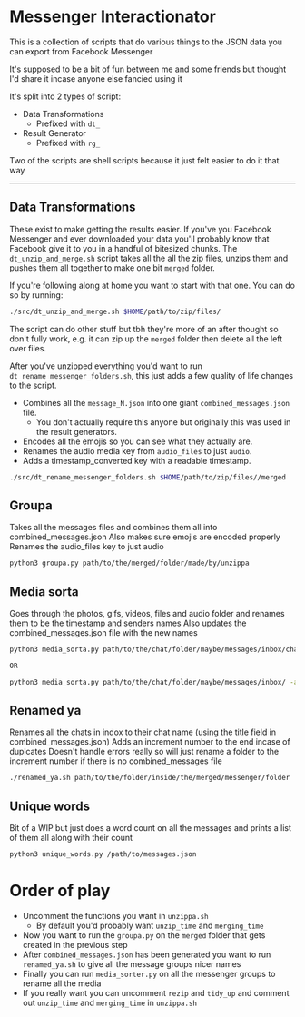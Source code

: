 # Messenger Interactionator

This is a collection of scripts that do various things to the JSON data you can export from Facebook Messenger

It's supposed to be a bit of fun between me and some friends but thought I'd share it incase anyone else fancied using it

It's split into 2 types of script:
* Data Transformations
    * Prefixed with `dt_`
* Result Generator
    * Prefixed with `rg_`

Two of the scripts are shell scripts because it just felt easier to do it that way

---

## Data Transformations

These exist to make getting the results easier. If you've you Facebook Messenger and ever downloaded your data you'll probably know that Facebook give it to you in a handful of bitesized chunks.
The `dt_unzip_and_merge.sh` script takes all the all the zip files, unzips them and pushes them all together to make one bit `merged` folder.

If you're following along at home you want to start with that one. You can do so by running:

```bash
./src/dt_unzip_and_merge.sh $HOME/path/to/zip/files/
```

The script can do other stuff but tbh they're more of an after thought so don't fully work, e.g. it can zip up the `merged` folder then delete all the left over files.

After you've unzipped everything you'd want to run `dt_rename_messenger_folders.sh`, this just adds a few quality of life changes to the script.
* Combines all the `message_N.json` into one giant `combined_messages.json` file.
    * You don't actually require this anyone but originally this was used in the result generators.
* Encodes all the emojis so you can see what they actually are.
* Renames the audio media key from `audio_files` to just `audio`.
* Adds a timestamp_converted key with a readable timestamp.

```bash
./src/dt_rename_messenger_folders.sh $HOME/path/to/zip/files//merged
```


## Groupa

Takes all the messages files and combines them all into combined_messages.json
Also makes sure emojis are encoded properly
Renames the audio_files key to just audio

```bash
python3 groupa.py path/to/the/merged/folder/made/by/unzippa
```

## Media sorta

Goes through the photos, gifs, videos, files and audio folder and renames them to be the timestamp and senders names
Also updates the combined_messages.json file with the new names

```bash
python3 media_sorta.py path/to/the/chat/folder/maybe/messages/inbox/chat

OR

python3 media_sorta.py path/to/the/chat/folder/maybe/messages/inbox/ -a
```

## Renamed ya

Renames all the chats in indox to their chat name (using the title field in combined_messages.json)
Adds an increment number to the end incase of duplcates
Doesn't handle errors really so will just rename a folder to the increment number if there is no combined_messages file

```bash
./renamed_ya.sh path/to/the/folder/inside/the/merged/messenger/folder
```

## Unique words

Bit of a WIP but just does a word count on all the messages and prints a list of them all along with their count

```bash
python3 unique_words.py /path/to/messages.json
```

# Order of play

-   Uncomment the functions you want in `unzippa.sh`
    -   By default you'd probably want `unzip_time` and `merging_time`
-   Now you want to run the `groupa.py` on the `merged` folder that gets created in the previous step
-   After `combined_messages.json` has been generated you want to run `renamed_ya.sh` to give all the message groups nicer names
-   Finally you can run `media_sorter.py` on all the messenger groups to rename all the media
-   If you really want you can uncomment `rezip` and `tidy_up` and comment out `unzip_time` and `merging_time` in `unzippa.sh`
